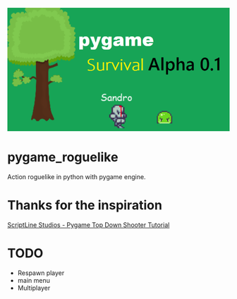 ![game](doc/game_img.png)

# pygame_roguelike
Action roguelike in python with pygame engine.

# Thanks for the inspiration
[ScriptLine Studios - Pygame Top Down Shooter Tutorial](https://youtu.be/sVbFS9qEl4Y)

# TODO
- Respawn player
- main menu
- Multiplayer